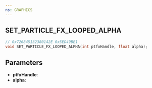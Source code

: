 ```yaml
---
ns: GRAPHICS
---
```

## SET_PARTICLE_FX_LOOPED_ALPHA

```c
// 0x726845132380142E 0x5ED49BE1
void SET_PARTICLE_FX_LOOPED_ALPHA(int ptfxHandle, float alpha);
```


## Parameters
* **ptfxHandle**: 
* **alpha**: 

